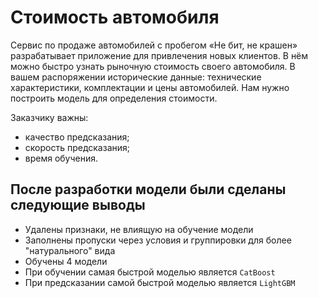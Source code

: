 # Стоимость автомобиля
Сервис по продаже автомобилей с пробегом «Не бит, не крашен» разрабатывает приложение для привлечения новых клиентов. В нём можно быстро узнать рыночную стоимость своего автомобиля. В вашем распоряжении исторические данные: технические характеристики, комплектации и цены автомобилей. Нам нужно построить модель для определения стоимости. 

Заказчику важны:

- качество предсказания;
- скорость предсказания;
- время обучения.

## После разработки модели были сделаны следующие выводы
* Удалены признаки, не влиящую на обучение модели
* Заполнены пропуски через условия и группировки для более "натурального" вида
* Обучены 4 модели
* При обучении самая быстрой моделью является `CatBoost`
* При предсказании самой быстрой моделью является `LightGBM`
